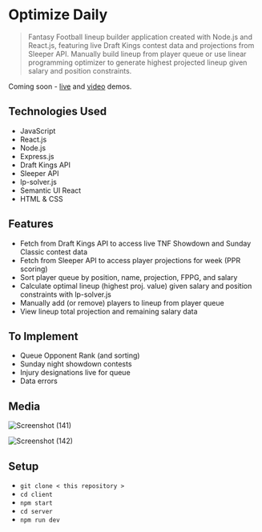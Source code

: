 # Optimize Daily
> Fantasy Football lineup builder application created with Node.js and React.js, featuring live Draft Kings contest data and projections from Sleeper API. Manually build lineup from player queue or use linear programming optimizer to generate highest projected lineup given salary and position constraints.  

Coming soon - <a href="https://optimize-daily.netlify.app/">live</a> and <a href="https://vimeo.com/882763463/ab148b0626">video</a> demos.

## Technologies Used
- JavaScript
- React.js
- Node.js
- Express.js
- Draft Kings API
- Sleeper API
- lp-solver.js
- Semantic UI React
- HTML & CSS

## Features
- Fetch from Draft Kings API to access live TNF Showdown and Sunday Classic contest data
- Fetch from Sleeper API to access player projections for week (PPR scoring)
- Sort player queue by position, name, projection, FPPG, and salary
- Calculate optimal lineup (highest proj. value) given salary and position constraints with lp-solver.js 
- Manually add (or remove) players to lineup from player queue
- View lineup total projection and remaining salary data

## To Implement
- Queue Opponent Rank (and sorting)
- Sunday night showdown contests
- Injury designations live for queue
- Data errors

## Media 
![Screenshot (141)](https://github.com/ashhhlynn/optimize-fantasy-football/assets/84604278/46fffab2-f512-4fe9-ad15-3d6dbdfb3d21)

![Screenshot (142)](https://github.com/ashhhlynn/optimize-fantasy-football/assets/84604278/9bc39246-3e4f-40d1-8b2f-a7dca891be79)

## Setup
- ` git clone < this repository > `
- ` cd client  `
- ` npm start `
- ` cd server `
- ` npm run dev `
